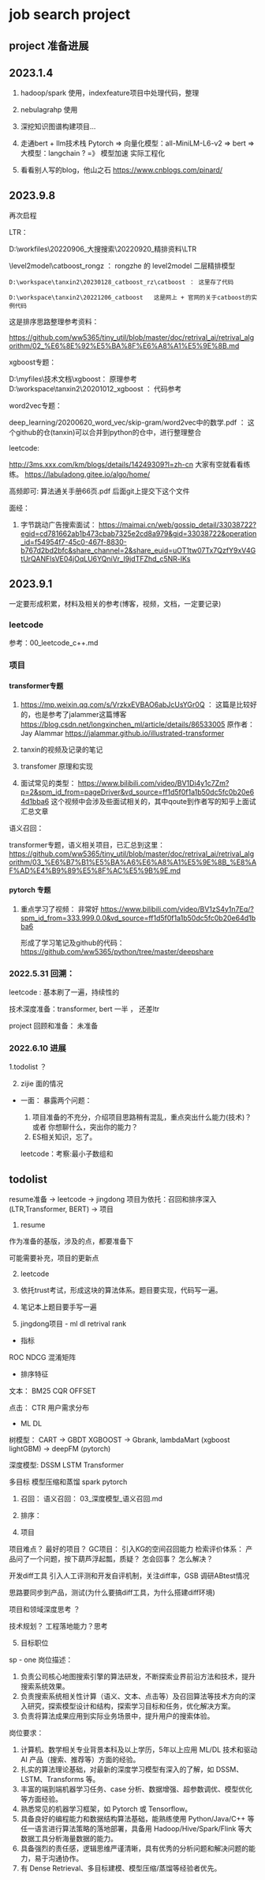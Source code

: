 # job search project


## project 准备进展


## 2023.1.4
1. hadoop/spark 使用，indexfeature项目中处理代码，整理
2. nebulagrahp 使用
3. 深挖知识图谱构建项目...

4. 走通bert + llm技术栈
   Pytorch => 向量化模型：all-MiniLM-L6-v2 => bert => 大模型：langchain ? =》 模型加速  实际工程化

5. 看看别人写的blog，他山之石
   https://www.cnblogs.com/pinard/



## 2023.9.8


再次启程


LTR：

D:\workfiles\20220906_大搜搜索\20220920_精排资料\LTR

 
   \level2model\catboost_rongz ： rongzhe 的 level2model 二层精排模型
   
    D:\workspace\tanxin2\20230128_catboost_rz\catboost ： 这里存了代码
	
	D:\workspace\tanxin2\20221206_catboost   这是网上 + 官网的关于catboost的实例代码
	

这是排序思路整理参考资料：

https://github.com/ww5365/tiny_util/blob/master/doc/retrival_ai/retrival_algorithm/02_%E6%8E%92%E5%BA%8F%E6%A8%A1%E5%9E%8B.md	
 

xgboost专题：

D:\myfiles\技术文档\xgboost： 原理参考   
   D:\workspace\tanxin2\20201012_xgboost ： 代码参考
   

word2vec专题：

  deep_learning/20200620_word_vec/skip-gram/word2vec中的数学.pdf  ：  这个github的仓(tanxin)可以合并到python的仓中，进行整理整合
   

leetcode:

  http://3ms.xxx.com/km/blogs/details/14249309?l=zh-cn  大家有空就看看练练。
  https://labuladong.gitee.io/algo/home/
  
  高频即可: 算法通关手册66页.pdf 后面git上提交下这个文件

面经：
1. 字节跳动广告搜索面试：
https://maimai.cn/web/gossip_detail/33038722?egid=cd781662ab1b473cbab7325e2cd8a979&gid=33038722&operation_id=f54954f7-45c0-467f-8830-b767d2bd2bfc&share_channel=2&share_euid=uOT1tw07Tx7QzfY9xV4GtUrQANFlsVE04jOqLU6YQniVr_I9jdTFZhd_c5NR-lKs
  
  

  
## 2023.9.1

一定要形成积累，材料及相关的参考(博客，视频，文档，一定要记录)

### leetcode

参考：00_leetcode_c++.md

### 项目

#### transformer专题

1. https://mp.weixin.qq.com/s/VrzkxEVBAO6abJcUsYGr0Q ： 这篇是比较好的，也是参考了jalammer这篇博客
https://blog.csdn.net/longxinchen_ml/article/details/86533005
原作者：Jay Alammar  https://jalammar.github.io/illustrated-transformer

2. tanxin的视频及记录的笔记

3. transfomer 原理和实现

4. 面试常见的类型：
   https://www.bilibili.com/video/BV1Di4y1c7Zm?p=2&spm_id_from=pageDriver&vd_source=ff1d5f0f1a1b50dc5fc0b20e64d1bba6
   这个视频中会涉及些面试相关的，其中qoute到作者写的知乎上面试汇总文章
   
语义召回：

transformer专题，语义相关项目，已汇总到这里：
https://github.com/ww5365/tiny_util/blob/master/doc/retrival_ai/retrival_algorithm/03_%E6%B7%B1%E5%BA%A6%E6%A8%A1%E5%9E%8B_%E8%AF%AD%E4%B9%89%E5%8F%AC%E5%9B%9E.md
   

#### pytorch 专题

1. 重点学习了视频： 非常好
   https://www.bilibili.com/video/BV1zS4y1n7Eq/?spm_id_from=333.999.0.0&vd_source=ff1d5f0f1a1b50dc5fc0b20e64d1bba6

   形成了学习笔记及github的代码：https://github.com/ww5365/python/tree/master/deepshare
   

   




### 2022.5.31  回溯：

leetcode : 基本刷了一遍，持续性的

技术深度准备：transformer, bert 一半 ， 还差ltr

project 回顾和准备： 未准备

### 2022.6.10  进展

1.todolist ？


2. zijie 面的情况

* 一面：
  暴露两个问题：
  1. 项目准备的不充分，介绍项目思路稍有混乱，重点突出什么能力(技术)？ 或者 你想聊什么，突出你的能力？
  2. ES相关知识，忘了。


  leetcode：考察:最小子数组和




## todolist

resume准备 -> leetcode -> jingdong 项目为依托：召回和排序深入 (LTR,Transformer, BERT)  -> 项目 

1. resume
  
  作为准备的基版，涉及的点，都要准备下

  可能需要补充，项目的更新点


2. leetcode
  1. 依托trust考试，形成这块的算法体系。题目要实现，代码写一遍。
  2. 笔记本上题目要手写一遍


3. jingdong项目 - ml dl retrival rank

  * 指标

  ROC
  NDCG
  混淆矩阵

  * 排序特征
  
  文本：
  BM25
  CQR
  OFFSET

  点击：
  CTR
  用户需求分布

  *  ML DL
  
  树模型：
  CART -> GBDT  XGBOOST  -> Gbrank, lambdaMart (xgboost  lightGBM) -> deepFM (pytorch)
  
  深度模型:
  DSSM
  LSTM
  Transformer

  多目标
  模型压缩和蒸馏
  spark
  pytorch

  
  1) 召回：
     语义召回： 03_深度模型_语义召回.md

  
  
  2) 排序：




4. 项目

  项目难点？
  最好的项目？
  GC项目： 
  引入KG的空间召回能力
  检索评价体系： 产品问了一个问题，按下葫芦浮起瓢，质疑？ 怎会回事？ 怎么解决？

  开发diff工具
  引入人工评测和开发自评机制，关注diff率，GSB
  调研ABtest情况

  思路要同步到产品，测试(为什么要搞diff工具，为什么搭建diff环境)


  项目和领域深度思考 ？

  技术规划？  工程落地能力？思考


5. 目标职位

sp - one
岗位描述：
1. 负责公司核心地图搜索引擎的算法研发，不断探索业界前沿方法和技术，提升搜索系统效果。
2. 负责搜索系统相关性计算（语义、文本、点击等）及召回算法等技术方向的深入研究，探索模型设计和结构，探索学习目标和任务，优化解决方案。
3. 负责将算法成果应用到实际业务场景中，提升用户的搜索体验。

岗位要求：
1. 计算机、数学相关专业背景本科及以上学历，5年以上应用 ML/DL 技术和驱动 AI 产品（搜索、推荐等）方面的经验。
2. 扎实的算法理论基础，对最新的深度学习模型有深入的了解，如 DSSM、LSTM、Transforms 等。
3. 丰富的端到端机器学习任务、case 分析、数据增强、超参数调优、模型优化等方面经验。
4. 熟悉常见的机器学习框架，如 Pytorch 或 Tensorflow。
5. 具备良好的编程能力和数据结构算法基础，能熟练使用 Python/Java/C++ 等任一语言进行算法策略的落地部署，具备用 Hadoop/Hive/Spark/Flink 等大数据工具分析海量数据的能力。
6. 具备强烈的责任感，逻辑思维严谨清晰，具有优秀的分析问题和解决问题的能力，易于沟通协作。
7. 有 Dense Retrieval、多目标建模、模型压缩/蒸馏等经验者优先。






     



   



